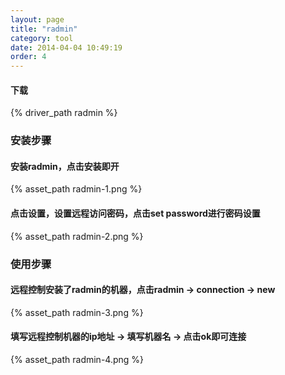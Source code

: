 ```yaml
---
layout: page
title: "radmin"
category: tool
date: 2014-04-04 10:49:19
order: 4
---
```


#### 下载

{% driver_path radmin %}

### 安装步骤

#### 安装radmin，点击安装即开

{% asset_path radmin-1.png %}
 
#### 点击设置，设置远程访问密码，点击set password进行密码设置
 
{% asset_path radmin-2.png %}

### 使用步骤

#### 远程控制安装了radmin的机器，点击radmin -> connection -> new

{% asset_path radmin-3.png %}
 
#### 填写远程控制机器的ip地址 -> 填写机器名 -> 点击ok即可连接
 
{% asset_path radmin-4.png %}